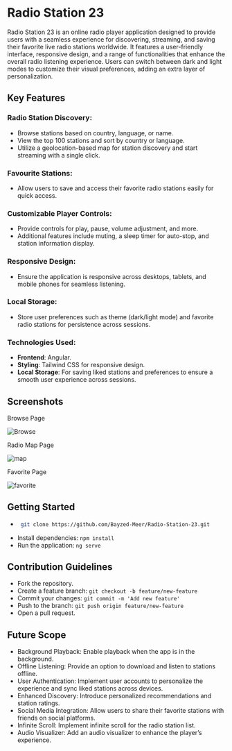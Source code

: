 # Radio Station 23

Radio Station 23 is an online radio player application designed to provide users with a seamless experience for discovering, streaming, and saving their favorite live radio stations worldwide. It features a user-friendly interface, responsive design, and a range of functionalities that enhance the overall radio listening experience. Users can switch between dark and light modes to customize their visual preferences, adding an extra layer of personalization.

## Key Features

### Radio Station Discovery:
- Browse stations based on country, language, or name.
- View the top 100 stations and sort by country or language.
- Utilize a geolocation-based map for station discovery and start streaming with a single click.

### Favourite Stations:
- Allow users to save and access their favorite radio stations easily for quick access.

### Customizable Player Controls:
- Provide controls for play, pause, volume adjustment, and more.
- Additional features include muting, a sleep timer for auto-stop, and station information display.
  
### Responsive Design:
- Ensure the application is responsive across desktops, tablets, and mobile phones for seamless listening.

### Local Storage:
- Store user preferences such as theme (dark/light mode) and favorite radio stations for persistence across sessions.

### Technologies Used:
- **Frontend**: Angular.
- **Styling**: Tailwind CSS for responsive design.
- **Local Storage**: For saving liked stations and preferences to ensure a smooth user experience across sessions.

## Screenshots

Browse Page

![Browse](https://github.com/Bayzed-Meer/Radio-Station-23/assets/145206930/cd434b4b-6a46-4965-a636-09d9ae4248b6)


Radio Map Page

![map](https://github.com/Bayzed-Meer/Radio-Station-23/assets/145206930/ec4b0f84-243e-4a9a-95d6-df5ffe3c00b6)

Favorite Page

![favorite](https://github.com/Bayzed-Meer/Radio-Station-23/assets/145206930/52e209eb-c4f0-4a3c-831a-4ed0052613ee)



## Getting Started
- ```bash
   git clone https://github.com/Bayzed-Meer/Radio-Station-23.git
   ```
- Install dependencies: `npm install`
- Run the application: `ng serve`


## Contribution Guidelines
- Fork the repository.
- Create a feature branch: `git checkout -b feature/new-feature`
- Commit your changes: `git commit -m 'Add new feature'`
- Push to the branch: `git push origin feature/new-feature`
- Open a pull request.

## Future Scope
- Background Playback: Enable playback when the app is in the background.
- Offline Listening: Provide an option to download and listen to stations offline.
- User Authentication: Implement user accounts to personalize the experience and sync liked stations across devices.
- Enhanced Discovery: Introduce personalized recommendations and station ratings.
- Social Media Integration: Allow users to share their favorite stations with friends on social platforms.
- Infinite Scroll: Implement infinite scroll for the radio station list.
- Audio Visualizer: Add an audio visualizer to enhance the player’s experience.


